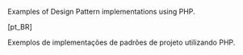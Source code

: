 Examples of Design Pattern implementations using PHP.

[pt_BR]

Exemplos de implementações de padrões de projeto utilizando PHP.